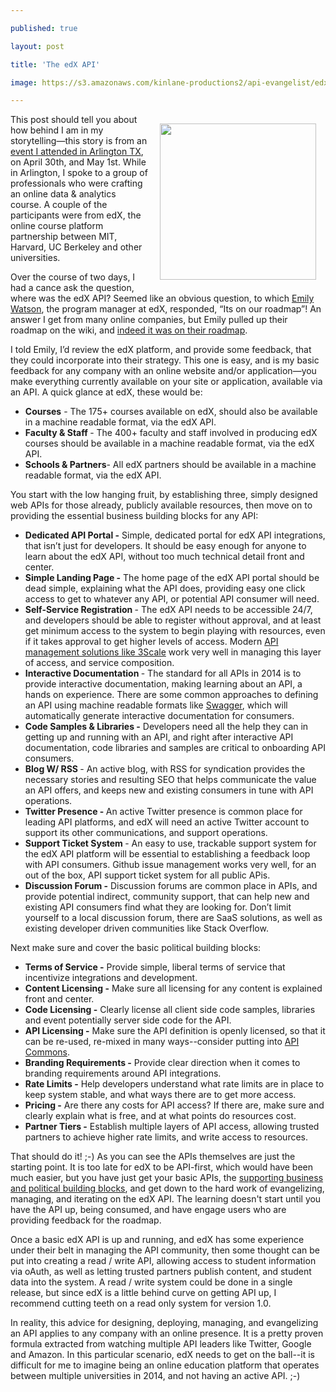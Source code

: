 ---
published: true
layout: post
title: 'The edX API'
image: https://s3.amazonaws.com/kinlane-productions2/api-evangelist/edx/edx-logo.jpg
---

<p><a href="https://www.edx.org/"><img style="padding: 15px;" src="https://s3.amazonaws.com/kinlane-productions2/api-evangelist/edx/edx-logo.jpg" alt="" width="250" align="right" /></a>
<p>This post should tell you about how behind I am in my storytelling&mdash;this story is from an <a href="/admin/blog/google">event I attended in Arlington TX</a>, on April 30th, and May 1st. While in Arlington, I spoke to a group of professionals who were crafting an online data &amp; analytics course. A couple of the participants were from edX, the online course platform partnership between MIT, Harvard, UC Berkeley and other universities.
<p>Over the course of two days, I had a cance ask the question, where was the edX API? Seemed like an obvious question, to which <a href="https://www.linkedin.com/in/watsonemily">Emily Watson</a>, the program manager at edX, responded, &ldquo;Its on our roadmap&rdquo;!  An answer I get from many online companies, but Emily pulled up their roadmap on the wiki, and <a href="https://edx-wiki.atlassian.net/wiki/display/OPENPROD/Open+edX+Public+Product+Roadmap">indeed it was on their roadmap</a>.
<p>I told Emily, I&rsquo;d review the edX platform, and provide some feedback, that they could incorporate into their strategy. This one is easy, and is my basic feedback for any company with an online website and/or application&mdash;you make everything currently available on your site or application, available via an API. A quick glance at edX, these would be:
<ul class="mainlist">
<li><strong>Courses</strong> - The 175+ courses available on edX, should also be available in a machine readable format, via the edX API.</li>
<li><strong>Faculty &amp; Staff </strong>- The 400+ faculty and staff involved in producing edX courses should be available in a machine readable format, via the edX API.</li>
<li><strong>Schools &amp; Partners</strong>- All edX partners should be available in a machine readable format, via the edX API.</li>
</ul>
<p>You start with the low hanging fruit, by establishing three, simply designed web APIs for those already, publicly available resources, then move on to providing the essential business building blocks for any API:
<ul class="mainlist">
<li><strong>Dedicated API Portal -</strong> Simple, dedicated portal for edX API integrations, that isn&rsquo;t just for developers. It should be easy enough for anyone to learn about the edX API, without too much technical detail front and center.</li>
<li><strong>Simple Landing Page -</strong> The home page of the edX API portal should be dead simple, explaining what the API does, providing easy one click access to get to whatever any API, or potential API consumer will need.</li>
<li><strong>Self-Service Registration </strong>- The edX API needs to be accessible 24/7, and developers should be able to register without approval, and at least get minimum access to the system to begin playing with resources, even if it takes approval to get higher levels of access. Modern <a href="https://bitly.com/13esk6Q+">API management solutions like 3Scale</a> work very well in managing this layer of access, and service composition.</li>
<li><strong>Interactive Documentation </strong>- The standard for all APIs in 2014 is to provide interactive documentation, making learning about an API, a hands on experience. There are some common approaches to defining an API using machine readable formats like <a href="https://bit.ly/1w9oKpq">Swagger</a>, which will automatically generate interactive documentation for consumers.</li>
<li><strong>Code Samples &amp; Libraries -</strong> Developers need all the help they can in getting up and running with an API, and right after interactive API documentation, code libraries and samples are critical to onboarding API consumers.</li>
<li><strong>Blog W/ RSS </strong>- An active blog, with RSS for syndication provides the necessary stories and resulting SEO that helps communicate the value an API offers, and keeps new and existing consumers in tune with API operations.</li>
<li><strong>Twitter Presence - </strong>An active Twitter presence is common place for leading API platforms, and edX will need an active Twitter account to support its other communications, and support operations.</li>
<li><strong>Support Ticket System </strong>- An easy to use, trackable support system for the edX API platform will be essential to establishing a feedback loop with API consumers. Github issue management works very well, for an out of the box, API support ticket system for all public APis.</li>
<li><strong>Discussion Forum -</strong> Discussion forums are common place in APIs, and provide potential indirect, community support, that can help new and existing API consumers find what they are looking for. Don&rsquo;t limit yourself to a local discussion forum, there are SaaS solutions, as well as existing developer driven communities like Stack Overflow.</li>
</ul>
<p>Next make sure and cover the basic political building blocks:
<ul class="mainlist">
<li><strong>Terms of Service -</strong> Provide simple, liberal terms of service that incentivize integrations and development.</li>
<li><strong>Content Licensing -</strong> Make sure all licensing for any content is explained front and center.</li>
<li><strong>Code Licensing -</strong> Clearly license all client side code samples, libraries and event potentially server side code for the API.</li>
<li><strong>API Licensing -</strong> Make sure the API definition is openly licensed, so that it can be re-used, re-mixed in many ways--consider putting into <a href="http://apicommons.org">API Commons</a>.</li>
<li><strong>Branding Requirements -</strong> Provide clear direction when it comes to branding requirements around API integrations.</li>
<li><strong>Rate Limits -</strong> Help developers understand what rate limits are in place to keep system stable, and what ways there are to get more access.</li>
<li><strong>Pricing -</strong> Are there any costs for API access? If there are, make sure and clearly explain what is free, and at what points do resources cost.</li>
<li><strong>Partner Tiers -</strong> Establish multiple layers of API access, allowing trusted partners to achieve higher rate limits, and write access to resources.</li>
</ul>
<p>That should do it! ;-) As you can see the APIs themselves are just the starting point. It is too late for edX to be API-first, which would have been much easier, but you have just get your basic APIs, the <a href="http://management.apievangelist.com/building-blocks.html">supporting business and political building blocks</a>, and get down to the hard work of evangelizing, managing, and iterating on the edX API. The learning doesn't start until you have the API up, being consumed, and have engage users who are providing feedback for the roadmap.
<p>Once a basic edX API is up and running, and edX has some experience under their belt in managing the API community, then some thought can be put into creating a read / write API, allowing access to student information via oAuth, as well as letting trusted partners publish content, and student data into the system.  A read / write system could be done in a single release, but since edX is a little behind curve on getting API up, I recommend cutting teeth on a read only system for version 1.0.
<p>In reality, this advice for designing, deploying, managing, and evangelizing an API applies to any company with an online presence. It is a pretty proven formula extracted from watching multiple API leaders like Twitter, Google and Amazon. In this particular scenario, edX needs to get on the ball--it is difficult for me to imagine being an online education platform that operates between multiple universities in 2014, and not having an active API. ;-)

